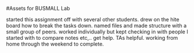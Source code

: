 #Assets for BUSMALL Lab

started this assignment off with several other students. drew on the hite board how to break the tasks down.
named files and made structure with a small group of peers.
worked individually but kept checking in with people I started with to compare notes etc,.. get help.
TAs helpful.
working from home through the weekend to complete.

